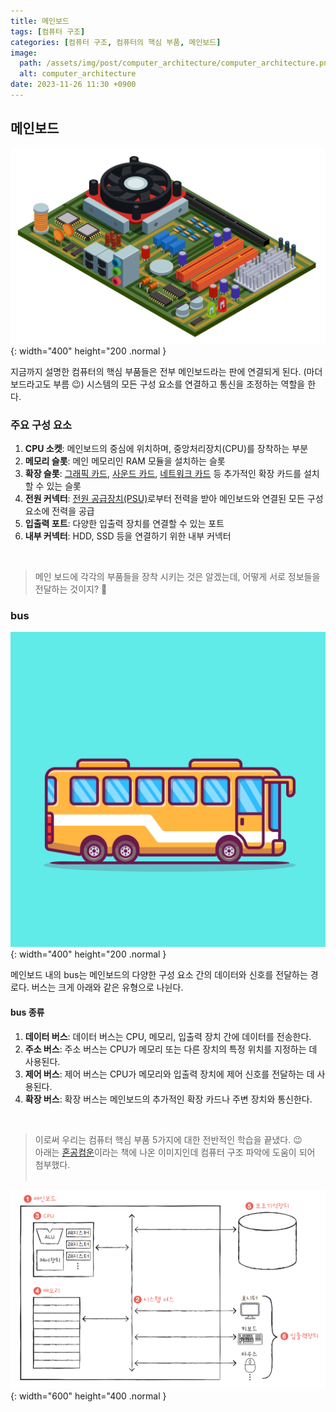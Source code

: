 ```yaml
---
title: 메인보드
tags: [컴퓨터 구조]
categories: [컴퓨터 구조, 컴퓨터의 핵심 부품, 메인보드]
image:
  path: /assets/img/post/computer_architecture/computer_architecture.png
  alt: computer_architecture
date: 2023-11-26 11:30 +0900
---
```


## 메인보드

![main-board](/assets/img/post/computer_architecture/main-board.jpg){: width="400" height="200 .normal }

지금까지 설명한 컴퓨터의 핵심 부품들은 전부 메인보드라는 판에 연결되게 된다. (마더보드라고도 부름 😉)
시스템의 모든 구성 요소를 연결하고 통신을 조정하는 역할을 한다.

### 주요 구성 요소

1. **CPU 소켓**: 메인보드의 중심에 위치하며, 중앙처리장치(CPU)를 장착하는 부분
2. **메모리 슬롯**: 메인 메모리인 RAM 모듈을 설치하는 슬롯
3. **확장 슬롯**: [그래픽 카드](https://ko.wikipedia.org/wiki/%EA%B7%B8%EB%9E%98%ED%94%BD_%EC%B9%B4%EB%93%9C), [사운드 카드](https://ko.wikipedia.org/wiki/%EC%82%AC%EC%9A%B4%EB%93%9C_%EC%B9%B4%EB%93%9C), [네트워크 카드](https://ko.wikipedia.org/wiki/%EB%84%A4%ED%8A%B8%EC%9B%8C%ED%81%AC_%EC%9D%B8%ED%84%B0%ED%8E%98%EC%9D%B4%EC%8A%A4_%EC%BB%A8%ED%8A%B8%EB%A1%A4%EB%9F%AC) 등 추가적인 확장 카드를 설치할 수 있는 슬롯
4. **전원 커넥터**: [전원 공급장치(PSU)](<https://ko.wikipedia.org/wiki/%EC%A0%84%EC%9B%90_%EA%B3%B5%EA%B8%89_%EC%9E%A5%EC%B9%98_(%EC%BB%B4%ED%93%A8%ED%84%B0)>)로부터 전력을 받아 메인보드와 연결된 모든 구성 요소에 전력을 공급
5. **입출력 포트**: 다양한 입출력 장치를 연결할 수 있는 포트
6. **내부 커넥터**: HDD, SSD 등을 연결하기 위한 내부 커넥터

<br>

> 메인 보드에 각각의 부품들을 장착 시키는 것은 알겠는데, 어떻게 서로 정보들을 전달하는 것이지? 🧐

### bus

![bus](/assets/img/post/computer_architecture/bus.jpg){: width="400" height="200 .normal }

메인보드 내의 bus는 메인보드의 다양한 구성 요소 간의 데이터와 신호를 전달하는 경로다.
버스는 크게 아래와 같은 유형으로 나뉜다.

#### bus 종류

1. **데이터 버스**: 데이터 버스는 CPU, 메모리, 입출력 장치 간에 데이터를 전송한다.
2. **주소 버스**: 주소 버스는 CPU가 메모리 또는 다른 장치의 특정 위치를 지정하는 데 사용된다.
3. **제어 버스**: 제어 버스는 CPU가 메모리와 입출력 장치에 제어 신호를 전달하는 데 사용된다.
4. **확장 버스**: 확장 버스는 메인보드의 추가적인 확장 카드나 주변 장치와 통신한다.

<br>

> 이로써 우리는 컴퓨터 핵심 부품 5가지에 대한 전반적인 학습을 끝냈다. 😉 <br>
> 아래는 [혼공컴운](https://hongong.hanbit.co.kr/%EC%BB%B4%ED%93%A8%ED%84%B0%EC%9D%98-4%EA%B0%80%EC%A7%80-%ED%95%B5%EC%8B%AC-%EB%B6%80%ED%92%88cpu-%EB%A9%94%EB%AA%A8%EB%A6%AC-%EB%B3%B4%EC%A1%B0%EA%B8%B0%EC%96%B5%EC%9E%A5/)이라는 책에 나온 이미지인데 컴퓨터 구조 파악에 도움이 되어 첨부했다. <br><br>

![computer-core_structure](/assets/img/post/computer_architecture/computer-core_structure.png){: width="600" height="400 .normal }
